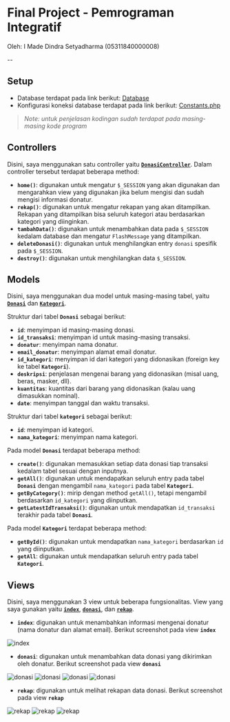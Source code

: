 # Final Project - Pemrograman Integratif

Oleh: I Made Dindra Setyadharma (05311840000008)

--

## Setup

* Database terdapat pada link berikut: [Database](https://github.com/DSlite/covid19/blob/master/covid19.sql)
* Konfigurasi koneksi database terdapat pada link berikut: [Constants.php](https://github.com/DSlite/covid19/blob/master/app/core/Constants.php)

> *Note: untuk penjelasan kodingan sudah terdapat pada masing-masing kode program*

## Controllers

Disini, saya menggunakan satu controller yaitu [**`DonasiController`**](https://github.com/DSlite/covid19/blob/master/app/controllers/DonasiController.php). Dalam controller tersebut terdapat beberapa method:
* **`home()`**: digunakan untuk mengatur `$_SESSION` yang akan digunakan dan mengarahkan view yang digunakan jika belum mengisi dan sudah mengisi informasi donatur.
* **`rekap()`**: digunakan untuk mengatur rekapan yang akan ditampilkan. Rekapan yang ditampilkan bisa seluruh kategori atau berdasarkan kategori yang diinginkan.
* **`tambahData()`**: digunakan untuk menambahkan data pada `$_SESSION` kedalam database dan mengatur `FlashMessage` yang ditampilkan.
* **`deleteDonasi()`**: digunakan untuk menghilangkan entry `donasi` spesifik pada `$_SESSION`.
* **`destroy()`**: digunakan untuk menghilangkan data `$_SESSION`.

## Models

Disini, saya menggunakan dua model untuk masing-masing tabel, yaitu [**`Donasi`**](https://github.com/DSlite/covid19/blob/master/app/models/Donasi.php) dan [**`Kategori`**](https://github.com/DSlite/covid19/blob/master/app/models/Kategori.php).

Struktur dari tabel **`Donasi`** sebagai berikut:
* **`id`**: menyimpan id masing-masing donasi.
* **`id_transaksi`**: menyimpan id untuk masing-masing transaksi.
* **`donatur`**: menyimpan nama donatur.
* **`email_donatur`**: menyimpan alamat email donatur.
* **`id_kategori`**: menyimpan id dari kategori yang didonasikan (foreign key ke tabel **`Kategori`**).
* **`deskripsi`**: penjelasan mengenai barang yang didonasikan (misal uang, beras, masker, dll).
* **`kuantitas`**: kuantitas dari barang yang didonasikan (kalau uang dimasukkan nominal).
* **`date`**: menyimpan tanggal dan waktu transaksi.

Struktur dari tabel **`kategori`** sebagai berikut:
* **`id`**: menyimpan id kategori.
* **`nama_kategori`**: menyimpan nama kategori.

Pada model **`Donasi`** terdapat beberapa method:
* **`create()`**: digunakan memasukkan setiap data donasi tiap transaksi kedalam tabel sesuai dengan inputnya.
* **`getAll()`**: digunakan untuk mendapatkan seluruh entry pada tabel **`Donasi`** dengan mengambil `nama_kategori` pada tabel **`Kategori`**.
* **`getByCategory()`**: mirip dengan method `getAll()`, tetapi mengambil berdasarkan `id_kategori` yang diinputkan.
* **`getLatestIdTransaksi()`**: digunakan untuk mendapatkan `id_transaksi` terakhir pada tabel **`Donasi`**.

Pada model **`Kategori`** terdapat beberapa method:
* **`getById()`**: digunakan untuk mendapatkan `nama_kategori` berdasarkan `id` yang diinputkan.
* **`getAll`**: digunakan untuk mendapatkan seluruh entry pada tabel **`Kategori`**.

## Views

Disini, saya menggunakan 3 view untuk beberapa fungsionalitas. View yang saya gunakan yaitu [**`index`**](https://github.com/DSlite/covid19/blob/master/app/views/donasi/index.html), [**`donasi`**](https://github.com/DSlite/covid19/blob/master/app/views/donasi/donasi.html), dan [**`rekap`**](https://github.com/DSlite/covid19/blob/master/app/views/donasi/rekap.html).

* **`index`**: digunakan untuk menambahkan informasi mengenai donatur (nama donatur dan alamat email). Berikut screenshot pada view **`index`**

![index](https://user-images.githubusercontent.com/17781660/82135010-968e9400-9830-11ea-81fb-243b5cd27fd7.png)

* **`donasi`**: digunakan untuk menambahkan data donasi yang dikirimkan oleh donatur. Berikut screenshot pada view **`donasi`**

![donasi](https://user-images.githubusercontent.com/17781660/82135035-d786a880-9830-11ea-906d-d2f3449d9710.png)
![donasi](https://user-images.githubusercontent.com/17781660/82135040-dc4b5c80-9830-11ea-9dac-32665e631586.png)
![donasi](https://user-images.githubusercontent.com/17781660/82135042-e2d9d400-9830-11ea-8261-455ac293b83a.png)
![donasi](https://user-images.githubusercontent.com/17781660/82135053-000ea280-9831-11ea-973c-6a61c0ab2a58.png)

* **`rekap`**: digunakan untuk melihat rekapan data donasi. Berikut screenshot pada view **`rekap`**

![rekap](https://user-images.githubusercontent.com/17781660/82135095-4401a780-9831-11ea-9bc2-1bbc29ebdbbe.png)
![rekap](https://user-images.githubusercontent.com/17781660/82135117-77dccd00-9831-11ea-87ff-f40e17a8b7cf.png)
![rekap](https://user-images.githubusercontent.com/17781660/82135098-46640180-9831-11ea-80ce-b660638f1a36.png)
